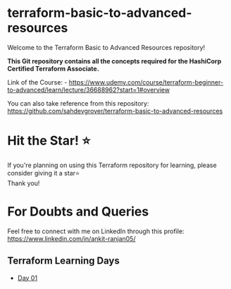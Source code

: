 # terraform-basic-to-advanced-resources
Welcome to the Terraform Basic to Advanced Resources repository!

**This Git repository contains all the concepts required for the HashiCorp Certified Terraform Associate.**

Link of the Course: - https://www.udemy.com/course/terraform-beginner-to-advanced/learn/lecture/36688962?start=1#overview

You can also take reference from this repository: https://github.com/sahdevgrover/terraform-basic-to-advanced-resources

# Hit the Star! ⭐
If you're planning on using this Terraform repository for learning, please consider giving it a star⭐                      
Thank you!

# For Doubts and Queries 
Feel free to connect with me on LinkedIn through this profile: 
https://www.linkedin.com/in/ankit-ranjan05/

## Terraform Learning Days                                                
- [Day 01](1_Day1)
